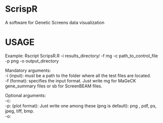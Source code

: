 # ScrispR
A software for Genetic Screens data visualization

# USAGE

Example:
Rscript ScripsR.R -i results_directory/ -f mg -c path_to_control_file -p png -o output_directory


Mandatory arguments:<br/>
-i (input): must be a path to the folder where all the test files are located. <br/>
-f (format): specifies the input format. Just write mg for MaGeCK gene_summary files or sb for ScreenBEAM files.<br/>

Optional arguments:<br/>
-c: <br/>
-p: (plot format): Just write one among these (png is default): png , pdf, ps, jpeg, tiff, bmp.<br/>
-o: <br/>

